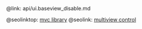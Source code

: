 @link: api/ui.baseview_disable.md

@seolinktop: [mvc library](https://webix.com)
@seolink: [multiview control](https://webix.com/widget/multiview/)